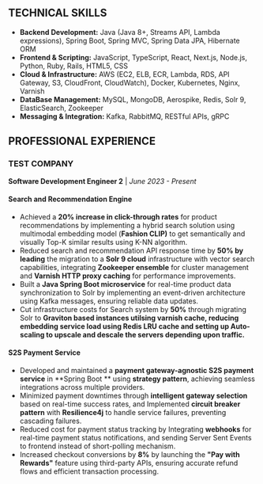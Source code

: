 ## TECHNICAL SKILLS

- **Backend Development:** Java (Java 8+, Streams API, Lambda expressions), Spring Boot, Spring MVC, Spring Data JPA, Hibernate ORM
- **Frontend & Scripting:** JavaScript, TypeScript, React, Next.js, Node.js, Python, Ruby, Rails, HTML5, CSS
- **Cloud & Infrastructure:** AWS (EC2, ELB, ECR, Lambda, RDS, API Gateway, S3, CloudFront, CloudWatch), Docker, Kubernetes, Nginx, Varnish
- **DataBase Management:** MySQL, MongoDB, Aerospike, Redis, Solr 9, ElasticSearch, Zookeeper
- **Messaging & Integration:** Kafka, RabbitMQ, RESTful APIs, gRPC

## PROFESSIONAL EXPERIENCE

### TEST COMPANY

**Software Development Engineer 2** | _June 2023 - Present_

#### Search and Recommendation Engine

- Achieved a **20% increase in click-through rates** for product recommendations by implementing a hybrid search solution using multimodal embedding model (**Fashion CLIP)** to get semantically and visually Top-K similar results using K-NN algorithm.
- Reduced search and recommendation API response time by **50% by leading** the migration to a **Solr 9 cloud** infrastructure with vector search capabilities, integrating **Zookeeper ensemble** for cluster management and **Varnish HTTP proxy caching** for performance improvements.
- Built a **Java Spring Boot microservice** for real-time product data synchronization to Solr by implementing an event-driven architecture using Kafka messages, ensuring reliable data updates.
- Cut infrastructure costs for Search system by **50%** through migrating Solr to **Graviton based instances utilsing varnish cache, reducing embedding service load using Redis LRU cache and setting up Auto-scaling to upscale and descale the servers depending upon traffic.**

#### S2S Payment Service

- Developed and maintained a **payment gateway-agnostic S2S payment service** in **Spring Boot ** using **strategy pattern**, achieving seamless integrations across multiple providers.
- Minimized payment downtimes through **intelligent gateway selection** based on real-time success rates, and Implemented **circuit breaker pattern** with **Resilience4j** to handle service failures, preventing cascading failures.
- Reduced cost for payment status tracking by Integrating **webhooks** for real-time payment status notifications, and sending Server Sent Events to frontend instead of short-polling mechanism.
- Increased checkout conversions by **8%** by launching the **"Pay with Rewards"** feature using third-party APIs, ensuring accurate refund flows and efficient transaction processing.
